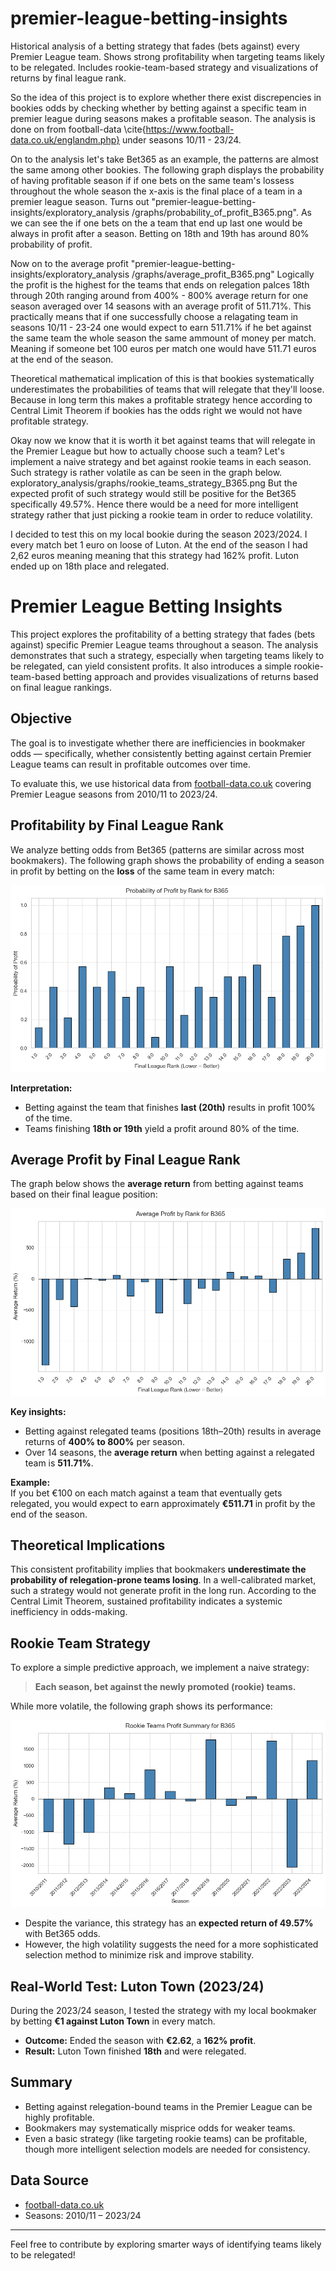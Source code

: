 # premier-league-betting-insights
Historical analysis of a betting strategy that fades (bets against) every Premier League team. Shows strong profitability when targeting teams likely to be relegated. Includes rookie-team-based strategy and visualizations of returns by final league rank.

So the idea of this project is to explore whether there exist discrepencies in bookies odds by checking whether by betting against a specific team in premier league during seasons makes a profitable season. The analysis is done on from football-data \cite{https://www.football-data.co.uk/englandm.php} under seasons 10/11 - 23/24.

On to the analysis let's take Bet365 as an example, the patterns are almost the same among other bookies. The following graph displays the probability of having profitable season if if one bets on the same team's lossess throughout the whole season the x-axis is the final place of a team in a premier league season. Turns out "premier-league-betting-insights/exploratory_analysis
/graphs/probability_of_profit_B365.png". As we can see the if one bets on the a team that end up last one would be always in profit after a season. Betting on 18th and 19th has around 80% probability of profit.

Now on to the average profit 
"premier-league-betting-insights/exploratory_analysis
/graphs/average_profit_B365.png"
Logically the profit is the highest for the teams that ends on relegation palces 18th through 20th ranging around from 400% - 800% average return for one season averaged over 14 seasons with an average profit of 511.71%. This practically means that if one successfully choose a relagating team in seasons 10/11 - 23-24 one would expect to earn 511.71% if he bet against the same team the whole season the same ammount of money per match. Meaning if someone bet 100 euros per match one would have 511.71 euros at the end of the season.

Theoretical mathematical implication of this is that bookies systematically underestimates the probabilities of teams that will relegate that they'll loose. Because in long term this makes a profitable strategy hence according to Central Limit Theorem if bookies has the odds right we would not have profitable strategy.

Okay now we know that it is worth it bet against teams that will relegate in the Premier League but how to actually choose such a team? Let's implement a naive strategy and bet against rookie teams in each season. Such strategy is rather volatile as can be seen in the graph below.
exploratory_analysis/graphs/rookie_teams_strategy_B365.png
But the expected profit of such strategy would still be positive for the Bet365 specifically 49.57%. Hence there would be a need for more intelligent strategy rather that just picking a rookie team in order to reduce volatility.

I decided to test this on my local bookie during the season 2023/2024. I every match bet 1 euro on loose of Luton. At the end of the season I had 2,62 euros meaning meaning that this strategy had 162% profit. Luton ended up on 18th place and relegated.


# Premier League Betting Insights

This project explores the profitability of a betting strategy that fades (bets against) specific Premier League teams throughout a season. The analysis demonstrates that such a strategy, especially when targeting teams likely to be relegated, can yield consistent profits. It also introduces a simple rookie-team-based betting approach and provides visualizations of returns based on final league rankings.

## Objective

The goal is to investigate whether there are inefficiencies in bookmaker odds — specifically, whether consistently betting against certain Premier League teams can result in profitable outcomes over time.

To evaluate this, we use historical data from [football-data.co.uk](https://www.football-data.co.uk/englandm.php) covering Premier League seasons from 2010/11 to 2023/24.

## Profitability by Final League Rank

We analyze betting odds from Bet365 (patterns are similar across most bookmakers). The following graph shows the probability of ending a season in profit by betting on the **loss** of the same team in every match:

![Probability of Profit](exploratory_analysis/graphs/probability_of_profit_B365.png)

**Interpretation:**  
- Betting against the team that finishes **last (20th)** results in profit 100% of the time.  
- Teams finishing **18th or 19th** yield a profit around 80% of the time.

## Average Profit by Final League Rank

The graph below shows the **average return** from betting against teams based on their final league position:

![Average Profit](exploratory_analysis/graphs/average_profit_B365.png)

**Key insights:**  
- Betting against relegated teams (positions 18th–20th) results in average returns of **400% to 800%** per season.  
- Over 14 seasons, the **average return** when betting against a relegated team is **511.71%**.

**Example:**  
If you bet €100 on each match against a team that eventually gets relegated, you would expect to earn approximately **€511.71** in profit by the end of the season.

## Theoretical Implications

This consistent profitability implies that bookmakers **underestimate the probability of relegation-prone teams losing**. In a well-calibrated market, such a strategy would not generate profit in the long run. According to the Central Limit Theorem, sustained profitability indicates a systemic inefficiency in odds-making.

## Rookie Team Strategy

To explore a simple predictive approach, we implement a naive strategy:  
> **Each season, bet against the newly promoted (rookie) teams.**

While more volatile, the following graph shows its performance:

![Rookie Strategy](exploratory_analysis/graphs/rookie_teams_strategy_B365.png)

- Despite the variance, this strategy has an **expected return of 49.57%** with Bet365 odds.
- However, the high volatility suggests the need for a more sophisticated selection method to minimize risk and improve stability.

## Real-World Test: Luton Town (2023/24)

During the 2023/24 season, I tested the strategy with my local bookmaker by betting **€1 against Luton Town** in every match.

- **Outcome:** Ended the season with **€2.62**, a **162% profit**.
- **Result:** Luton Town finished **18th** and were relegated.

## Summary

- Betting against relegation-bound teams in the Premier League can be highly profitable.
- Bookmakers may systematically misprice odds for weaker teams.
- Even a basic strategy (like targeting rookie teams) can be profitable, though more intelligent selection models are needed for consistency.

## Data Source

- [football-data.co.uk](https://www.football-data.co.uk/englandm.php)  
- Seasons: 2010/11 – 2023/24

---

Feel free to contribute by exploring smarter ways of identifying teams likely to be relegated!



